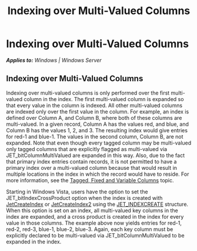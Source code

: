 ﻿---
title: Indexing over Multi-Valued Columns
TOCTitle: Indexing over Multi-Valued Columns
ms:assetid: 90e31df2-2f5b-47a8-84c1-ece6bcc40858
ms:mtpsurl: https://msdn.microsoft.com/library/Gg269341(v=EXCHG.10)
ms:contentKeyID: 32765630
ms.date: 04/11/2016
ms.topic: article
---

# Indexing over Multi-Valued Columns


_**Applies to:** Windows | Windows Server_

## Indexing over Multi-Valued Columns

Indexing over multi-valued columns is only performed over the first multi-valued column in the index. The first multi-valued column is expanded so that every value in the column is indexed. All other multi-valued columns are indexed only over the first value in the column. For example, an index is defined over Column A, and Column B, where both of these columns are multi-valued. In a given record, Column A has the values red, and blue, and Column B has the values 1, 2, and 3. The resulting index would give entries for red-1 and blue-1. The values in the second column, Column B, are not expanded. Note that even though every tagged column may be multi-valued only tagged columns that are explicitly flagged as multi-valued via JET_bitColumnMultiValued are expanded in this way. Also, due to the fact that primary index entries contain records, it is not permitted to have a primary index over a multi-valued column because that would result in multiple locations in the index in which the record would have to reside. For more information, see the [Tagged, Fixed and Variable Columns](./tagged-fixed-and-variable-columns.md) topic.

Starting in Windows Vista, users have the option to set the JET_bitIndexCrossProduct option when the index is created with [JetCreateIndex](./jetcreateindex-function.md) or [JetCreateIndex2](./jetcreateindex2-function.md) using the [JET_INDEXCREATE](./jet-indexcreate-structure.md) structure. When this option is set on an index, all multi-valued key columns in the index are expanded, and a cross product is created in the index for every value in those columns. The example above now yields entries for red-1, red-2, red-3, blue-1, blue-2, blue-3. Again, each key column must be explicitly declared to be multi-valued via JET_bitColumnMultiValued to be expanded in the index.